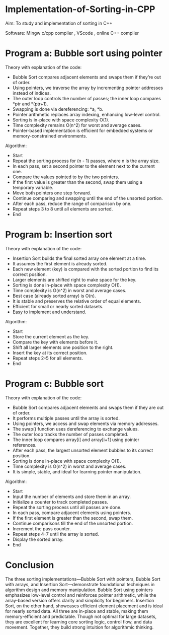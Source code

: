 # Implementation-of-Sorting-in-CPP
Aim: To study and implementation of sorting in C++

Software: Mingw c/cpp compiler , VScode , online C++ compiler

# Program a: Bubble sort using pointer
Theory with explanation of the code:

- Bubble Sort compares adjacent elements and swaps them if they’re out of order.
- Using pointers, we traverse the array by incrementing pointer addresses instead of indices.
- The outer loop controls the number of passes; the inner loop compares *ptr and *(ptr+1).
- Swapping is done via dereferencing: *a, *b.
- Pointer arithmetic replaces array indexing, enhancing low-level control.
- Sorting is in-place with space complexity O(1).
- Time complexity remains O(n^2) for worst and average cases.
- Pointer-based implementation is efficient for embedded systems or memory-constrained environments.

Algorithm:

- Start 
- Repeat the sorting process for (n - 1) passes, where n is the array size.
- In each pass, set a second pointer to the element next to the current one.
- Compare the values pointed to by the two pointers.
- If the first value is greater than the second, swap them using a temporary variable.
- Move both pointers one step forward.
- Continue comparing and swapping until the end of the unsorted portion.
- After each pass, reduce the range of comparison by one.
- Repeat steps 3 to 8 until all elements are sorted.
- End


# Program b:  Insertion sort

Theory with explanation of the code:
- Insertion Sort builds the final sorted array one element at a time.
- It assumes the first element is already sorted.
- Each new element (key) is compared with the sorted portion to find its correct position.
- Larger elements are shifted right to make space for the key.
- Sorting is done in-place with space complexity O(1).
- Time complexity is O(n^2) in worst and average cases.
- Best case (already sorted array) is O(n).
- It is stable and preserves the relative order of equal elements.
- Efficient for small or nearly sorted datasets.
- Easy to implement and understand.

Algorithm:

- Start 
- Store the current element as the key.
- Compare the key with elements before it.
- Shift all larger elements one position to the right.
- Insert the key at its correct position.
- Repeat steps 2–5 for all elements.
- End 

# Program c: Bubble sort

Theory with explanation of the code:
- Bubble Sort compares adjacent elements and swaps them if they are out of order.
- It performs multiple passes until the array is sorted.
- Using pointers, we access and swap elements via memory addresses.
- The swap() function uses dereferencing to exchange values.
- The outer loop tracks the number of passes completed.
- The inner loop compares array[i] and array[i+1] using pointer references.
- After each pass, the largest unsorted element bubbles to its correct position.
- Sorting is done in-place with space complexity O(1).
- Time complexity is O(n^2) in worst and average cases.
- It is simple, stable, and ideal for learning pointer manipulation.


Algorithm:

- Start
- Input the number of elements and store them in an array.
- Initialize a counter to track completed passes.
- Repeat the sorting process until all passes are done.
- In each pass, compare adjacent elements using pointers.
- If the first element is greater than the second, swap them.
- Continue comparisons till the end of the unsorted portion.
- Increment the pass counter.
- Repeat steps 4–7 until the array is sorted.
- Display the sorted array.
- End 

# Conclusion
The three sorting implementations—Bubble Sort with pointers, Bubble Sort with arrays, and Insertion Sort—demonstrate foundational techniques in algorithm design and memory manipulation.
Bubble Sort using pointers emphasizes low-level control and reinforces pointer arithmetic, while the array-based version offers clarity and simplicity for beginners.
Insertion Sort, on the other hand, showcases efficient element placement and is ideal for nearly sorted data. All three are in-place and stable, making them memory-efficient and predictable.
Though not optimal for large datasets, they are excellent for learning core sorting logic, control flow, and data movement. Together, they build strong intuition for algorithmic thinking.


